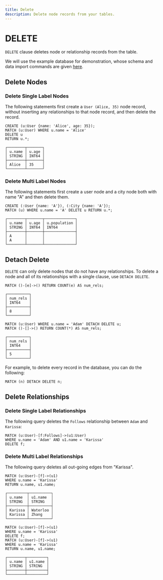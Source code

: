 ```yaml
---
title: Delete
description: Delete node records from your tables.
---
```


# DELETE
`DELETE` clause deletes node or relationship records from the table.

We will use the example database for demonstration, whose schema and data import commands are given [here](/cypher/data-manipulation-clauses/example-database).

## Delete Nodes

### Delete Single Label Nodes
The following statements first create a `User (Alice, 35)` node record, without inserting any relationships to that node record, and then delete the record.

```cypher
CREATE (u:User {name: 'Alice', age: 35});
MATCH (u:User) WHERE u.name = 'Alice'
DELETE u
RETURN u.*;
```
```
┌────────┬───────┐
│ u.name │ u.age │
│ STRING │ INT64 │
├────────┼───────┤
│ Alice  │ 35    │
└────────┴───────┘
```

### Delete Multi Label Nodes
The following statements first create a user node and a city node both with name "A" and then delete them. 
```cypher
CREATE (:User {name: 'A'}), (:City {name: 'A'});
MATCH (u) WHERE u.name = 'A' DELETE u RETURN u.*;
```
```
┌────────┬───────┬──────────────┐
│ u.name │ u.age │ u.population │
│ STRING │ INT64 │ INT64        │
├────────┼───────┼──────────────┤
│ A      │       │              │
│ A      │       │              │
└────────┴───────┴──────────────┘
```

## Detach Delete
`DELETE` can only delete nodes that do not have any relationships. To delete a node and all of its relationships with
a single clause, use `DETACH DELETE`.

```cypher
MATCH ()-[e]->() RETURN COUNT(e) AS num_rels;
```
```
┌──────────┐
│ num_rels │
│ INT64    │
├──────────┤
│ 8        │
└──────────┘
```
```cypher
MATCH (u:User) WHERE u.name = 'Adam' DETACH DELETE u;
MATCH ()-[]->() RETURN COUNT(*) AS num_rels;
```
```
┌──────────┐
│ num_rels │
│ INT64    │
├──────────┤
│ 5        │
└──────────┘
```

For example, to delete every record in the database, you can do the following:
```cypher
MATCH (n) DETACH DELETE n;
```

## Delete Relationships

### Delete Single Label Relationships
The following query deletes the `Follows` relationship between `Adam` and `Karissa`:
```
MATCH (u:User)-[f:Follows]->(u1:User)
WHERE u.name = 'Adam' AND u1.name = 'Karissa'
DELETE f;
```


### Delete Multi Label Relationships

The following query deletes all out-going edges from "Karissa".
```cypher
MATCH (u:User)-[f]->(u1)
WHERE u.name = 'Karissa' 
RETURN u.name, u1.name;
```
```
┌─────────┬──────────┐
│ u.name  │ u1.name  │
│ STRING  │ STRING   │
├─────────┼──────────┤
│ Karissa │ Waterloo │
│ Karissa │ Zhang    │
└─────────┴──────────┘
```
```cypher
MATCH (u:User)-[f]->(u1)
WHERE u.name = 'Karissa' 
DELETE f;
MATCH (u:User)-[f]->(u1)
WHERE u.name = 'Karissa' 
RETURN u.name, u1.name;
```
```
┌────────┬─────────┐
│ u.name │ u1.name │
│ STRING │ STRING  │
├────────┼─────────┤
└────────┴─────────┘
```
